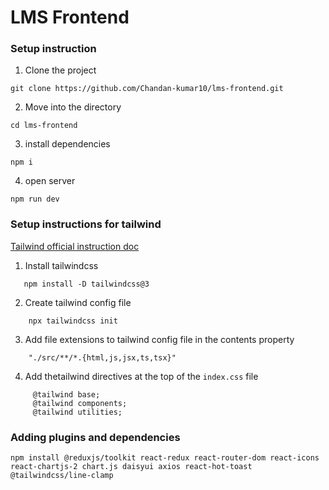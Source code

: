 # LMS Frontend

### Setup instruction

1. Clone the project

```
git clone https://github.com/Chandan-kumar10/lms-frontend.git
```

2. Move into the directory

```
cd lms-frontend
```
3. install dependencies

```
npm i
```
4. open server

```
npm run dev
```
### Setup instructions for tailwind 

[Tailwind official instruction doc](https://v3.tailwindcss.com/docs/installation)

1. Install tailwindcss

```
   npm install -D tailwindcss@3
```

2. Create tailwind config file

```
    npx tailwindcss init
```

3. Add file extensions to tailwind config file in the contents property
```
    "./src/**/*.{html,js,jsx,ts,tsx}"
```
4. Add thetailwind directives at the top of the `index.css` file

```
     @tailwind base;
     @tailwind components;
     @tailwind utilities;
 ```


### Adding plugins and dependencies 

```
npm install @reduxjs/toolkit react-redux react-router-dom react-icons react-chartjs-2 chart.js daisyui axios react-hot-toast @tailwindcss/line-clamp

